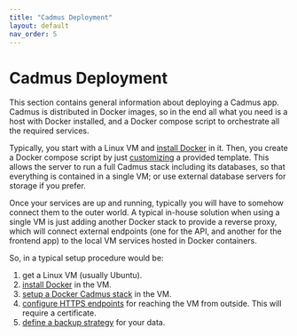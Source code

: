 ```yaml
---
title: "Cadmus Deployment"
layout: default
nav_order: 5
---
```


# Cadmus Deployment

This section contains general information about deploying a Cadmus app. Cadmus is distributed in Docker images, so in the end all what you need is a host with Docker installed, and a Docker compose script to orchestrate all the required services.

Typically, you start with a Linux VM and [install Docker](docker) in it. Then, you create a Docker compose script by just [customizing](app) a provided template. This allows the server to run a full Cadmus stack including its databases, so that everything is contained in a single VM; or use external database servers for storage if you prefer.

Once your services are up and running, typically you will have to somehow connect them to the outer world. A typical in-house solution when using a single VM is just adding another Docker stack to provide a reverse proxy, which will connect external endpoints (one for the API, and another for the frontend app) to the local VM services hosted in Docker containers.

So, in a typical setup procedure would be:

1. get a Linux VM (usually Ubuntu).
2. [install Docker](docker) in the VM.
3. [setup a Docker Cadmus stack](app) in the VM.
4. [configure HTTPS endpoints](https) for reaching the VM from outside. This will require a certificate.
5. [define a backup strategy](backup) for your data.
